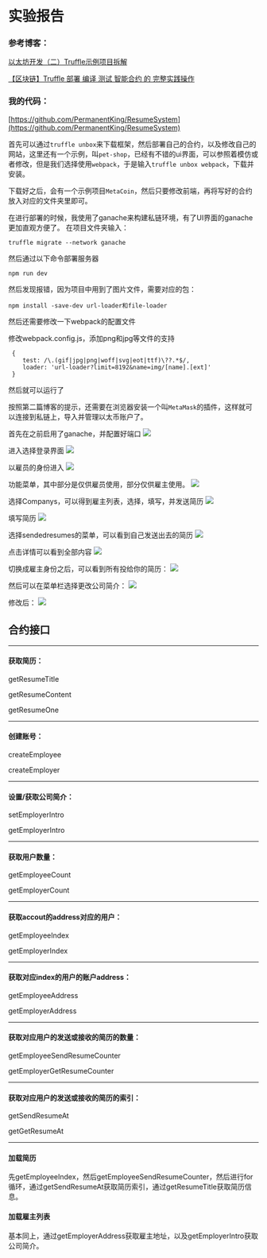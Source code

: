 # 实验报告
<!--一些基础知识：
Solidity在全局命名空间中预设了一些特殊的变量和函数，用来提供关于区块链的信息和一些通用的工具函数

block.blockhash(uint blockNumber) returns (bytes32)：指定区块的区块哈希——仅可用于最新的 256 个区块且不包括当前区块；而 blocks 从 0.4.22 版本开始已经不推荐使用，由 blockhash(uint blockNumber) 代替

block.coinbase (address): 挖出当前区块的矿工地址

block.difficulty (uint): 当前区块难度

block.gaslimit (uint): 当前区块 gas 限额

block.number (uint): 当前区块号

block.timestamp (uint): 自 unix epoch 起始当前区块以秒计的时间戳

gasleft() returns (uint256)：剩余的 gas

msg.data (bytes): 完整的 calldata

msg.gas (uint): 剩余 gas - 自 0.4.21 版本开始已经不推荐使用，由 gesleft() 
代替

msg.sender (address): 消息发送者（当前调用）

msg.sig (bytes4): calldata 的前 4 字节（也就是函数标识符）

msg.value (uint): 随消息发送的 wei 的数量

now (uint): 目前区块时间戳（block.timestamp）

tx.gasprice (uint): 交易的 gas 价格

tx.origin (address): 交易发起者（完全的调用链）-->

### 参考博客：

[以太坊开发（二）Truffle示例项目拆解](https://www.jianshu.com/p/f2cae0b1ff45)

[【区块链】Truffle 部署 编译 测试 智能合约 的 完整实践操作](https://blog.csdn.net/diandianxiyu_geek/article/details/78361621)

### 我的代码：
[https://github.com/PermanentKing/ResumeSystem](https://github.com/PermanentKing/ResumeSystem)



首先可以通过`truffle unbox`来下载框架，然后部署自己的合约，以及修改自己的网站，这里还有一个示例，叫`pet-shop`，已经有不错的ui界面，可以参照着模仿或者修改，但是我们选择使用`webpack`，于是输入`truffle unbox webpack`，下载并安装。

下载好之后，会有一个示例项目`MetaCoin`，然后只要修改前端，再将写好的合约放入对应的文件夹里即可。




在进行部署的时候，我使用了ganache来构建私链环境，有了UI界面的ganache更加直观方便了。
在项目文件夹输入：
```shell
truffle migrate --network ganache
```

然后通过以下命令部署服务器

```shell
npm run dev
```

然后发现报错，因为项目中用到了图片文件，需要对应的包：

```
npm install -save-dev url-loader和file-loader
```

然后还需要修改一下webpack的配置文件

修改webpack.config.js，添加png和jpg等文件的支持

```
 {
	test: /\.(gif|jpg|png|woff|svg|eot|ttf)\??.*$/,
	loader: 'url-loader?limit=8192&name=img/[name].[ext]'
 }
```

然后就可以运行了

按照第二篇博客的提示，还需要在浏览器安装一个叫`MetaMask`的插件，这样就可以连接到私链上，导入并管理以太币账户了。

首先在之前启用了ganache，并配置好端口
![](pic/pic10.png)

进入选择登录界面
![](pic/pic1.png)

以雇员的身份进入
![](pic/pic2.png)   

功能菜单，其中部分是仅供雇员使用，部分仅供雇主使用。
![](pic/pic3.png)


选择Companys，可以得到雇主列表，选择，填写，并发送简历
![](pic/pic4.png)


填写简历
![](pic/pic5.png)


选择sendedresumes的菜单，可以看到自己发送出去的简历
![](pic/pic6.png)


点击详情可以看到全部内容
![](pic/pic7.png)


切换成雇主身份之后，可以看到所有投给你的简历：
![](pic/pic8.png)


然后可以在菜单栏选择更改公司简介：
![](pic/pic11.png)

修改后：
![](pic/pic9.png)




## 合约接口
-----
#### 获取简历：

getResumeTitle

getResumeContent

getResumeOne

---
#### 创建账号：

createEmployee

createEmployer


-----

#### 设置/获取公司简介：

setEmployerIntro

getEmployerIntro

-----

#### 获取用户数量：

getEmployeeCount

getEmployerCount

----

#### 获取accout的address对应的用户：

getEmployeeIndex

getEmployerIndex

---

#### 获取对应index的用户的账户address：

getEmployeeAddress

getEmployerAddress

---

#### 获取对应用户的发送或接收的简历的数量：

getEmployeeSendResumeCounter

getEmployerGetResumeCounter

---

#### 获取对应用户的发送或接收的简历的索引：

getSendResumeAt

getGetResumeAt

-----


#### 加载简历
先getEmployeeIndex，然后getEmployeeSendResumeCounter，然后进行for循环，通过getSendResumeAt获取简历索引，通过getResumeTitle获取简历信息。


#### 加载雇主列表
基本同上，通过getEmployerAddress获取雇主地址，以及getEmployerIntro获取公司简介。




